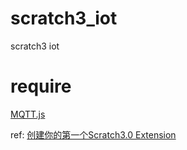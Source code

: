 # scratch3_iot
scratch3 iot

# require
[MQTT.js](https://github.com/mqttjs/MQTT.js)


ref: [创建你的第一个Scratch3.0 Extension](https://blog.just4fun.site/create-first-Scratch3-Extension.html)


